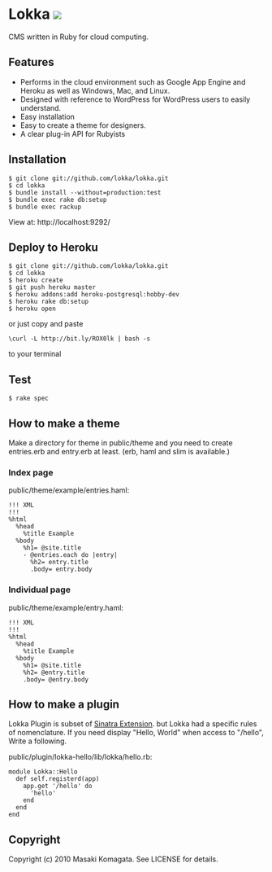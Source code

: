 # Lokka [<img src="https://secure.travis-ci.org/lokka/lokka.png"/>](http://travis-ci.org/lokka/lokka)

CMS written in Ruby for cloud computing.

## Features

* Performs in the cloud environment such as Google App Engine and Heroku as well as Windows, Mac, and Linux.
* Designed with reference to WordPress for WordPress users to easily understand.
* Easy installation
* Easy to create a theme for designers.
* A clear plug-in API for Rubyists

## Installation

    $ git clone git://github.com/lokka/lokka.git
    $ cd lokka
    $ bundle install --without=production:test
    $ bundle exec rake db:setup
    $ bundle exec rackup

View at: http://localhost:9292/

## Deploy to Heroku

    $ git clone git://github.com/lokka/lokka.git
    $ cd lokka
    $ heroku create
    $ git push heroku master
    $ heroku addons:add heroku-postgresql:hobby-dev
    $ heroku rake db:setup
    $ heroku open

or just copy and paste

    \curl -L http://bit.ly/ROX0lk | bash -s

to your terminal

## Test

    $ rake spec

## How to make a theme

Make a directory for theme in public/theme and you need to create entries.erb and entry.erb at least. (erb, haml and slim is available.)

### Index page

public/theme/example/entries.haml:

    !!! XML
    !!!
    %html
      %head
        %title Example
      %body
        %h1= @site.title
        - @entries.each do |entry|
          %h2= entry.title
          .body= entry.body

### Individual page

public/theme/example/entry.haml:

    !!! XML
    !!!
    %html
      %head
        %title Example
      %body
        %h1= @site.title
        %h2= @entry.title
        .body= @entry.body

## How to make a plugin

Lokka Plugin is subset of [Sinatra Extension](http://www.sinatrarb.com/extensions.html). but Lokka had a specific rules of nomenclature.
If you need display "Hello, World" when access to "/hello", Write a following.

public/plugin/lokka-hello/lib/lokka/hello.rb:

    module Lokka::Hello
      def self.registerd(app)
        app.get '/hello' do
          'hello'
        end
      end
    end

## Copyright

Copyright (c) 2010 Masaki Komagata. See LICENSE for details.
